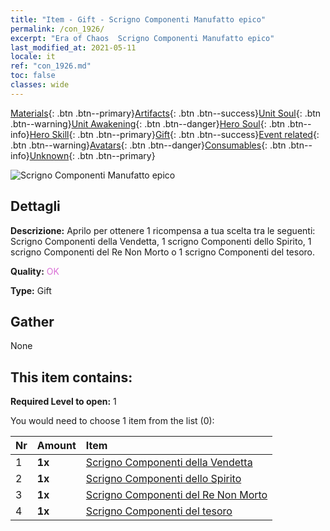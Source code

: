 ```yaml
---
title: "Item - Gift - Scrigno Componenti Manufatto epico"
permalink: /con_1926/
excerpt: "Era of Chaos  Scrigno Componenti Manufatto epico"
last_modified_at: 2021-05-11
locale: it
ref: "con_1926.md"
toc: false
classes: wide
---
```

 [Materials](/ItemsIT/){: .btn .btn--primary}[Artifacts](/ItemsIT/Artifacts/){: .btn .btn--success}[Unit Soul](/ItemsIT/UnitSoul/){: .btn .btn--warning}[Unit Awakening](/ItemsIT/UnitAwakening/){: .btn .btn--danger}[Hero Soul](/ItemsIT/HeroSoul/){: .btn .btn--info}[Hero Skill](/ItemsIT/HeroSkill/){: .btn .btn--primary}[Gift](/ItemsIT/Gift/){: .btn .btn--success}[Event related](/ItemsIT/Events/){: .btn .btn--warning}[Avatars](/ItemsIT/Avatars/){: .btn .btn--danger}[Consumables](/ItemsIT/Consumables/){: .btn .btn--info}[Unknown](/ItemsIT/Unknown/){: .btn .btn--primary}

 ![Scrigno Componenti Manufatto epico](/images/t/i_907181.png)

## Dettagli
 **Descrizione:** Aprilo per ottenere 1 ricompensa a tua scelta tra le seguenti: Scrigno Componenti della Vendetta, 1 scrigno Componenti dello Spirito, 1 scrigno Componenti del Re Non Morto o 1 scrigno Componenti del tesoro.

 **Quality:** <span style="color: #DA70D6">OK</span>

 **Type:** Gift

## Gather

  None

## This item contains:

 **Required Level to open:** 1

 You would need to choose 1 item from the list (0):

  | Nr | Amount |     Item    |
  |:---|:-------|:------------|
  | 1 |  **1x** | [Scrigno Componenti della Vendetta](/ItemsIT/con_1386/) |  | 
  | 2 |  **1x** | [Scrigno Componenti dello Spirito](/ItemsIT/con_1339/) |  | 
  | 3 |  **1x** | [Scrigno Componenti del Re Non Morto](/ItemsIT/con_1340/) |  | 
  | 4 |  **1x** | [Scrigno Componenti del tesoro](/ItemsIT/con_1383/) |  | 
